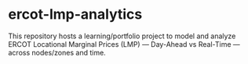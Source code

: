 # ercot-lmp-analytics
This repository hosts a learning/portfolio project to model and analyze ERCOT Locational Marginal Prices (LMP) — Day-Ahead vs Real-Time — across nodes/zones and time.
